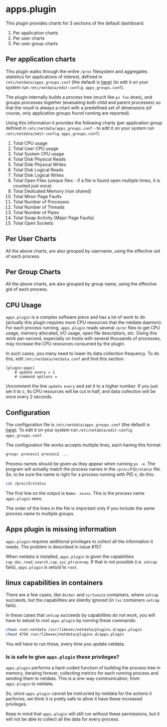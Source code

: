 # apps.plugin

This plugin provides charts for 3 sections of the default dashboard:

1. Per application charts
2. Per user charts
3. Per user group charts

## Per application charts

This plugin walks through the entire `/proc` filesystem and aggregates statistics for applications of interest, defined in `/etc/netdata/apps_groups.conf` (the default is [here](https://github.com/netdata/netdata/blob/master/conf.d/apps_groups.conf)) (to edit it on your system run `/etc/netdata/edit-config apps_groups.conf`).

The plugin internally builds a process tree (much like `ps fax` does), and groups processes together (evaluating both child and parent processes) so that the result is always a chart with a predefined set of dimensions (of course, only application groups found running are reported).

Using this information it provides the following charts (per application group defined in `/etc/netdata/apps_groups.conf` - to edit it on your system run `/etc/netdata/edit-config apps_groups.conf`):

1. Total CPU usage
2. Total User CPU usage
3. Total System CPU usage
4. Total Disk Physical Reads
5. Total Disk Physical Writes
6. Total Disk Logical Reads
7. Total Disk Logical Writes
8. Total Open Files (unique files - if a file is found open multiple times, it is counted just once)
9. Total Dedicated Memory (non shared)
10. Total Minor Page Faults
11. Total Number of Processes
12. Total Number of Threads
13. Total Number of Pipes
14. Total Swap Activity (Major Page Faults)
15. Total Open Sockets

## Per User Charts

All the above charts, are also grouped by username, using the effective uid of each process.

## Per Group Charts

All the above charts, are also grouped by group name, using the effective gid of each process.

## CPU Usage

`apps.plugin` is a complex software piece and has a lot of work to do (actually this plugin requires more CPU resources that the netdata daemon). For each process running, `apps.plugin` reads several `/proc` files to get CPU usage, memory allocated, I/O usage, open file descriptors, etc. Doing this work per-second, especially on hosts with several thousands of processes, may increase the CPU resources consumed by the plugin.

In such cases, you many need to lower its data collection frequency. To do this, edit `/etc/netdata/netdata.conf` and find this section:

```
[plugin:apps]
	# update every = 1
	# command options = 
```

Uncomment the line `update every` and set it to a higher number. If you just set it to ` 2 `, its CPU resources will be cut in half, and data collection will be once every 2 seconds.


## Configuration

The configuration file is `/etc/netdata/apps_groups.conf` (the default is [here](https://github.com/netdata/netdata/blob/master/conf.d/apps_groups.conf)).
To edit it on your system run `/etc/netdata/edit-config apps_groups.conf`.

The configuration file works accepts multiple lines, each having this format:

```txt
group: process1 process2 ...
```

Process names should be given as they appear when running `ps -e`. The program will actually match the process names in the `/proc/PID/status` file. So, to be sure the name is right for a process running with PID ` X `, do this:

```sh
cat /proc/X/status
```

The first line on the output is `Name: xxxxx`. This is the process name `apps.plugin` sees.

The order of the lines in the file is important only if you include the same process name to multiple groups.

## Apps plugin is missing information

`apps.plugin` requires additional privileges to collect all the information it needs. The problem is described in issue #157.

When netdata is installed, `apps.plugin` is given the capabilities `cap_dac_read_search,cap_sys_ptrace+ep`. If that is not possible (i.e. `setcap` fails), `apps.plugin` is setuid to `root`.

## linux capabilities in containers

There are a few cases, like `docker` and `virtuozzo` containers, where `setcap` succeeds, but the capabilities are silently ignored (in `lxc` containers `setcap` fails).

In these cases that `setcap` succeeds by capabilities do not work, you will have to setuid to root `apps.plugin` by running these commands:

```sh
chown root:netdata /usr/libexec/netdata/plugins.d/apps.plugin
chmod 4750 /usr/libexec/netdata/plugins.d/apps.plugin
```

You will have to run these, every time you update netdata.


### Is is safe to give `apps.plugin` these privileges?

`apps.plugin` performs a hard-coded function of building the process tree in memory, iterating forever, collecting metrics for each running process and sending them to netdata. This is a one-way communication, from `apps.plugin` to netdata.

So, since `apps.plugin` cannot be instructed by netdata for the actions it performs, we think it is pretty safe to allow it have these increased privileges.

Keep in mind that `apps.plugin` will still run without these permissions, but it will not be able to collect all the data for every process.
